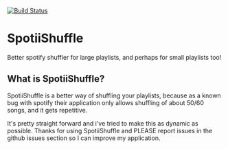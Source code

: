 [![Build Status](https://travis-ci.org/JackRyder/SpotiiShuffle.svg?branch=master)](https://travis-ci.org/JackRyder/SpotiiShuffle)

# SpotiiShuffle
Better spotify shuffler for large playlists, and perhaps for small playlists too!

## What is SpotiiShuffle?
SpotiiShuffle is a better way of shuffling your playlists, because as a known bug with spotify their application only allows shuffling of about 50/60 songs, and it gets repetitive. 

It's pretty straight forward and i've tried to make this as dynamic as possible. Thanks for using SpotiiShuffle and PLEASE report issues in the github issues section so I can improve my application.
